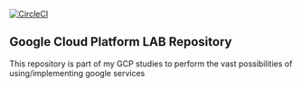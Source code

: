 [![CircleCI](https://circleci.com/gh/dodopontocom/terraform-gcp-lab.svg?style=svg)](https://circleci.com/gh/dodopontocom/terraform-gcp-lab)

## Google Cloud Platform LAB Repository
This repository is part of my GCP studies to perform the vast possibilities of using/implementing google services

